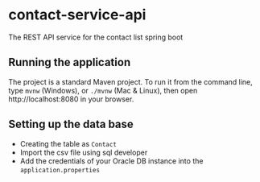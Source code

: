 # contact-service-api
The REST API service for the contact list spring boot

## Running the application
The project is a standard Maven project. To run it from the command line,
type `mvnw` (Windows), or `./mvnw` (Mac & Linux), then open
http://localhost:8080 in your browser.

## Setting up the data base
- Creating the table as `Contact`
- Import the csv file using sql developer
- Add the credentials of your Oracle DB instance into the `application.properties`
